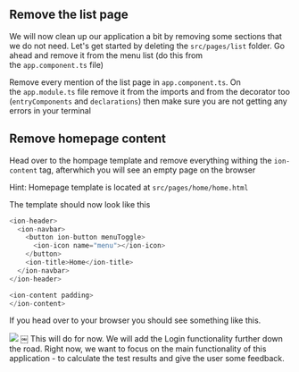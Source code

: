 ## Remove the list page

We will now clean up our application a bit by removing some sections that we do not need. Let's get started by deleting the `src/pages/list` folder. Go ahead and remove it from the menu list (do this from the `app.component.ts` file)

Remove every mention of the list page in `app.component.ts`. On the `app.module.ts` file remove it from the imports and from the decorator too (`entryComponents` and `declarations`) then make sure you are not getting any errors in your terminal

## Remove homepage content

Head over to the hompage template and remove everything withing the `ion-content` tag, afterwhich you will see an empty page on the browser

Hint: Homepage template is located at `src/pages/home/home.html`

The template should now look like this

```javascript
<ion-header>
  <ion-navbar>
    <button ion-button menuToggle>
      <ion-icon name="menu"></ion-icon>
    </button>
    <ion-title>Home</ion-title>
  </ion-navbar>
</ion-header>

<ion-content padding>
</ion-content>
```
If you head over to your browser you should see something like this.

![](https://raw.githubusercontent.com/magnus-thor/ca_course/cooper_challenge_AUT/images/cooper-clean-home.png)
￼
This will do for now. We will add the Login functionality further down the road. Right now, we want to focus on the main functionality of this application - to calculate the test results and give the user some feedback.